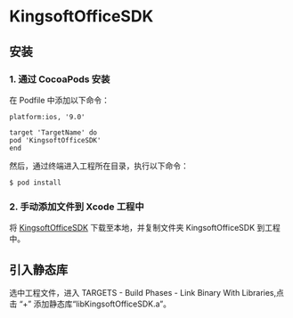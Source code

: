 # KingsoftOfficeSDK


## 安装

### 1. 通过 CocoaPods 安装
在 Podfile 中添加以下命令：
```
platform:ios, '9.0'

target 'TargetName' do
pod 'KingsoftOfficeSDK'
end
```   
然后，通过终端进入工程所在目录，执行以下命令：
```
$ pod install
```

### 2. 手动添加文件到 Xcode 工程中
将 [KingsoftOfficeSDK](https://github.com/WPSOffice-Dev/KingsoftOfficeSDK.git) 下载至本地，并复制文件夹 KingsoftOfficeSDK 到工程中。


## 引入静态库   
选中工程文件，进入 TARGETS - Build Phases - Link Binary With Libraries,点击 “+” 添加静态库“libKingsoftOfficeSDK.a”。
